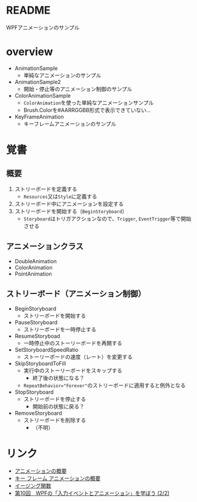 # README

WPFアニメーションのサンプル

# overview

- AnimationSample
    - 単純なアニメーションのサンプル
- AnimationSample2
    - 開始・停止等のアニメーション制御のサンプル
- ColorAnimationSample
    - `ColorAnimation`を使った単純なアニメーションサンプル
    - Brush.Colorを#AARRGGBB形式で表示できていない...
- KeyFrameAnimation
    - キーフレームアニメーションのサンプル

# 覚書

## 概要

1. ストリーボードを定義する
    - `Resources`又は`Style`に定義する
1. ストリーボード中にアニメーションを設定する
1. ストリーボードを開始する（`BeginStoryboard`）
    - `Storyboard`はトリガアクションなので、`Trigger`, `EventTrigger`等で開始させる

## アニメーションクラス

- DoubleAnimation
- ColorAnimation
- PointAnimation

## ストリーボード（アニメーション制御）

- BeginStoryboard
    - ストリーボードを開始する
- PauseStoryboard
    - ストリーボードを一時停止する
- ResumeStoryboad
    - 一時停止中のストーリーボードを再開する
- SetStoryboardSpeedRatio
    - ストーリーボードの速度（レート）を変更する
- SkipStoryboardToFill
    - 実行中のストーリーボードをスキップする
        - 終了後の状態になる？
    - `RepeatBehavior="Forever"`のストリーボードに適用すると例外となる
- StopStoryboard
    - ストリーボードを停止する
        - 開始前の状態に戻る？
- RemoveStoryboard
    - ストリーボードを削除する
        - （不明）


# リンク

- [アニメーションの概要](https://docs.microsoft.com/ja-jp/dotnet/framework/wpf/graphics-multimedia/animation-overview)
- [キー フレーム アニメーションの概要](https://docs.microsoft.com/ja-jp/dotnet/framework/wpf/graphics-multimedia/key-frame-animations-overview)
- [イージング関数](https://docs.microsoft.com/ja-jp/dotnet/framework/wpf/graphics-multimedia/easing-functions)
- [第10回　WPFの「入力イベントとアニメーション」を学ぼう (2/2)](https://www.atmarkit.co.jp/ait/articles/1103/01/news124_2.html)
